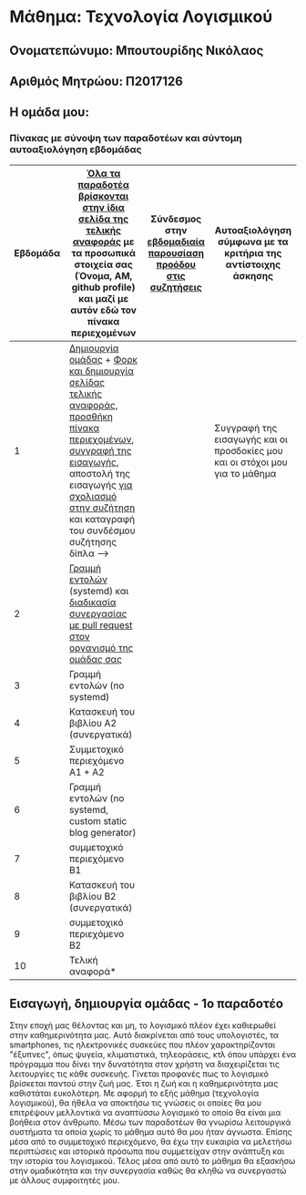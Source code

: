 # Μάθημα: Τεχνολογία Λογισμικού
## Ονοματεπώνυμο: Μπουτουρίδης Νικόλαος
## Αριθμός Μητρώου: Π2017126
## Η ομάδα μου: 

### Πίνακας με σύνοψη των παραδοτέων και σύντομη αυτοαξιολόγηση εβδομάδας
| Εβδομάδα | [Όλα τα παραδοτέα βρίσκονται στην ίδια σελίδα της τελικής αναφοράς](https://epidrome.github.io/teaching/deliverables/) με τα προσωπικά στοιχεία σας (Όνομα, ΑΜ, github profile) και μαζί με αυτόν εδώ τον πίνακα περιεχομένων | Σύνδεσμος στην [εβδομαδιαία παρουσίαση προόδου στις συζητήσεις](https://github.com/courses-ionio/help/discussions/categories/show-and-tell) | Αυτοαξιολόγηση σύμφωνα με τα κριτήρια της αντίστοιχης άσκησης |
| --- | --- | --- | --- |
| 1 | [Δημιουργία ομάδας](https://epidrome.github.io/teaching/team/) + [Φορκ και δημιουργία σελίδας τελικής αναφοράς](https://epidrome.github.io/teaching/guide/), [προσθήκη πίνακα περιεχομένων](https://raw.githubusercontent.com/courses-ionio/sw/master/README.md), [συγγραφή της εισαγωγής](https://epidrome.github.io/teaching/intro/), αποστολή της εισαγωγής [για σχολιασμό στην συζήτηση](https://github.com/courses-ionio/sw/discussions/categories/show-and-tell) και καταγραφή του συνδέσμου συζήτησης δίπλα --> | | Συγγραφή της εισαγωγής και οι προσδοκίες μου και οι στόχοι μου για το μάθημα |
| 2 | [Γραμμή εντολών](https://epidrome.github.io/teaching/cli) (systemd) και [διαδικασία συνεργασίας με pull request στον οργανισμό της ομάδας σας](https://epidrome.github.io/teaching/team) | | |
| 3 | Γραμμή εντολών (no systemd) | | |
| 4 | Κατασκευή του βιβλίου Α2 (συνεργατικά) | | |
| 5 | Συμμετοχικό περιεχόμενο A1 + A2 | | |
| 6 | Γραμμή εντολών (no systemd, custom static blog generator) | | |
| 7 | συμμετοχικό περιεχόμενο B1 | | |
| 8 | Κατασκευή του βιβλίου Β2 (συνεργατικά) | | |
| 9 | συμμετοχικό περιεχόμενο B2 | | |
| 10 | Τελική αναφορά* | | |

## Εισαγωγή, δημιουργία ομάδας - 1ο παραδοτέο
Στην εποχή μας θέλοντας και μη, το λογισμικό πλέον έχει καθιερωθεί στην καθημερινότητα μας. Αυτό διακρίνεται από τους υπολογιστές, τα smartphones, τις ηλεκτρονικές συσκεύες που πλέον χαρακτηρίζονται "έξυπνες", όπως ψυγεία, κλιματιστικά, τηλεοράσεις, κτλ όπου υπάρχει ένα πρόγραμμα που δίνει την δυνατότητα στον χρήστη να διαχειρίζεται τις λειτουργίες τις κάθε συσκευής. Γίνεται προφανές πως το λογισμικό βρίσκεται παντού στην ζωή μας. Έτσι η ζωή και η καθημερινότητα μας καθιστάται ευκολότερη. Με αφορμή το εξής μάθημα (τεχνολογία λογισμικού), θα ήθελα να αποκτήσω τις γνώσεις οι οποίες θα μου επιτρέψουν μελλοντικά να αναπτύσσω λογισμικό το οποίο θα είναι μια βοήθεια στον άνθρωπο. Μέσω των παραδοτέων θα γνωρίσω λειτουργικά συστήματα τα οποία χωρίς το μάθημα αυτό θα μου ήταν άγνωστα. Επίσης μέσα από το συμμετοχικό περιεχόμενο, θα έχω την ευκαιρία να μελετήσω περιπτώσεις και ιστορικά πρόσωπα που συμμετείχαν στην ανάπτυξη και την ιστορία του λογισμικού. Τέλος μέσα από αυτό το μάθημα θα εξασκήσω στην ομαδικότητα και την συνεργασία καθώς θα κληθώ να συνεργαστώ με άλλους συμφοιτητές μου.
